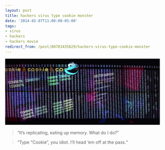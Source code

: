 ```yaml
---
layout: post
title: hackers virus type cookie monster
date: '2014-02-07T11:00:00-05:00'
tags:
- virus
- hackers
- hackers movie
redirect_from: /post/80783435629/hackers-virus-type-cookie-monster
---
```

 ![](/images/tumblr_n31vmwILtg1tqzrm7o1_1280.jpg)  

> “It’s replicating, eating up memory. What do I do?”

> “Type "Cookie”, you idiot. I’ll head ‘em off at the pass.“
